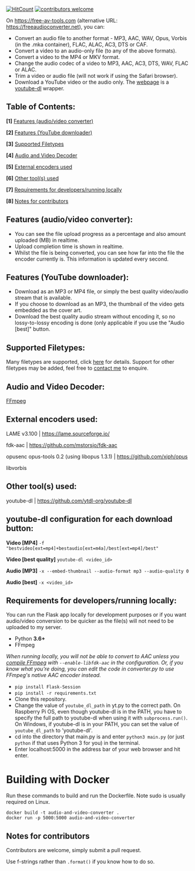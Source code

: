 [![HitCount](http://hits.dwyl.com/BassThatHertz/AudioAndVideoConverter.svg)](http://hits.dwyl.com/BassThatHertz/AudioAndVideoConverter)
[![contributors welcome](https://img.shields.io/badge/contributors-welcome-brightgreen.svg?style=flat)](https://github.com/dwyl/esta/issues)

On https://free-av-tools.com (alternative URL: https://freeaudioconverter.net), you can:
- Convert an audio file to another format - MP3, AAC, WAV, Opus, Vorbis (in the .mka container), FLAC, ALAC, AC3, DTS or CAF.
- Convert a video to an audio-only file (to any of the above formats).
- Convert a video to the MP4 or MKV format.
- Change the audio codec of a video to MP3, AAC, AC3, DTS, WAV, FLAC or ALAC.
- Trim a video or audio file (will not work if using the Safari browser).
- Download a YouTube video or the audio only. The [webpage](https://freeaudioconverter.net/yt) is a [youtube-dl](https://github.com/ytdl-org/youtube-dl) wrapper.

## Table of Contents:
**[1]** [Features (audio/video converter)](https://github.com/BassThatHertz/AudioAndVideoConverter#features-audiovideo-converter)

**[2]** [Features (YouTube downloader)](https://github.com/BassThatHertz/AudioAndVideoConverter#features-youtube-downloader)

**[3]** [Supported Filetypes](https://github.com/BassThatHertz/AudioAndVideoConverter#supported-filetypes)

**[4]** [Audio and Video Decoder](https://github.com/BassThatHertz/AudioAndVideoConverter#notes-for-contributors)

**[5]** [External encoders used](https://github.com/BassThatHertz/AudioAndVideoConverter#external-encoders-used)

**[6]** [Other tool(s) used](https://github.com/BassThatHertz/AudioAndVideoConverter#other-tools-used)

**[7]** [Requirements for developers/running locally](https://github.com/BassThatHertz/AudioAndVideoConverter#requirements-for-developersrunning-locally)

**[8]** [Notes for contributors](https://github.com/BassThatHertz/AudioAndVideoConverter#notes-for-contributors)

## Features (audio/video converter):
- You can see the file upload progress as a percentage and also amount uploaded (MB) in realtime.
- Upload completion time is shown in realtime.
- Whilst the file is being converted, you can see how far into the file the encoder currently is. This information is updated every second.

## Features (YouTube downloader):
- Download as an MP3 or MP4 file, or simply the best quality video/audio stream that is available.
- If you choose to download as an MP3, the thumbnail of the video gets embedded as the cover art.
- Download the best quality audio stream without encoding it, so no lossy-to-lossy encoding is done (only applicable if you use the "Audio [best]" button.

## Supported Filetypes:
Many filetypes are supported, click [here](https://freeaudioconverter.net/filetypes) for details. Support for other filetypes may be added, feel free to [contact me](https://freeaudioconverter.net/contact) to enquire. 

## Audio and Video Decoder:
[FFmpeg](https://github.com/FFmpeg/FFmpeg)

## External encoders used:
LAME v3.100 | https://lame.sourceforge.io/

fdk-aac | https://github.com/mstorsjo/fdk-aac

opusenc opus-tools 0.2 (using libopus 1.3.1) | https://github.com/xiph/opus

libvorbis
## Other tool(s) used:
youtube-dl | https://github.com/ytdl-org/youtube-dl
## youtube-dl configuration for each download button:
**Video [MP4]** `-f "bestvideo[ext=mp4]+bestaudio[ext=m4a]/best[ext=mp4]/best"`

**Video [best quality]** `youtube-dl <video_id>`

**Audio [MP3]** `-x --embed-thumbnail --audio-format mp3 --audio-quality 0`

**Audio [best]** `-x <video_id>`
## Requirements for developers/running locally:
You can run the Flask app locally for development purposes or if you want audio/video conversion to be quicker as the file(s) will not need to be uploaded to my server.
- Python **3.6+**
- FFmpeg

*When running locally, you will not be able to convert to AAC unless you [compile FFmpeg](https://trac.ffmpeg.org/wiki/CompilationGuide) with `--enable-libfdk-aac` in the configuration. Or, if you know what you're doing, you can edit the code in converter.py to use FFmpeg's native AAC encoder instead.*
- `pip install Flask-Session`
- `pip install -r requirements.txt`
- Clone this repository.
- Change the value of `youtube_dl_path` in yt.py to the correct path. On Raspberry Pi OS, even though youtube-dl is in the PATH, you have to specify the full path to youtube-dl when using it with `subprocess.run()`. On Windows, if youtube-dl is in your PATH, you can set the value of `youtube_dl_path` to 'youtube-dl'.
- cd into the directory that main.py is and enter `python3 main.py` (or just `python` if that uses Python 3 for you) in the terminal.
- Enter localhost:5000 in the address bar of your web browser and hit enter.

# Building with Docker
Run these commands to build and run the Dockerfile. Note sudo is usually required on Linux.
```
docker build -t audio-and-video-converter .
docker run -p 5000:5000 audio-and-video-converter
```

## Notes for contributors
Contributors are welcome, simply submit a pull request.

Use f-strings rather than `.format()` if you know how to do so.
